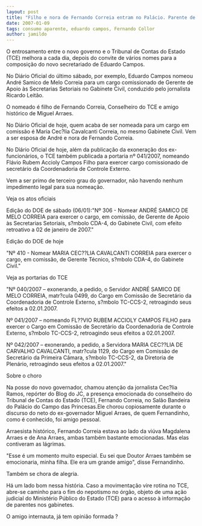 ```yaml
---
layout: post
title: "Filho e nora de Fernando Correia entram no Palácio. Parente de Eduardo Campos assume cargo no TCE"
date: 2007-01-09
tags: consumo aparente, eduardo campos, Fernando Collor
author: jamildo
---
```

O entrosamento entre o novo governo e o Tribunal de Contas do Estado (TCE) melhora a cada dia, depois do convite de v&aacute;rios nomes para a composi&ccedil;&atilde;o do novo secretariado de Eduardo Campos.

No Di&aacute;rio Oficial do &uacute;ltimo s&aacute;bado, por exemplo, Eduardo Campos nomeou Andr&eacute; Samico de Melo Correia para um cargo comissionado de Gerente de Apoio &agrave;s Secretarias Setoriais no Gabinete Civil, conduzido pelo jornalista Ricardo Leit&atilde;o.

O nomeado &eacute; filho de Fernando Correia, Conselheiro do TCE e amigo hist&oacute;rico de Miguel Arraes.

No Di&aacute;rio Oficial de hoje, quem acaba de ser nomeada para um cargo em comiss&atilde;o &eacute; Maria Cec?lia Cavalcanti Correia, no mesmo Gabinete Civil. Vem a ser esposa de Andr&eacute; e nora de Fernando Correia.

No Di&aacute;rio Oficial de hoje, al&eacute;m da publica&ccedil;&atilde;o da exonera&ccedil;&atilde;o dos ex-funcion&aacute;rios, o TCE tamb&eacute;m publicada a portaria n&ordm; 041/2007, nomeando Fl&aacute;vio Rubem Accioly Campos Filho para exercer cargo comissionado de secret&aacute;rio da Coordenadoria de Controle Externo.

Vem a ser primo de terceiro grau do governador, n&atilde;o havendo nenhum impedimento legal para sua nomea&ccedil;&atilde;o.

Veja os atos oficiais

Edi&ccedil;&atilde;o do DOE de s&aacute;bado (06/01):"N&ordm; 306 - Nomear ANDR&Eacute; SAMICO DE MELO CORREIA para exercer o cargo, em comiss&atilde;o, de Gerente de Apoio &agrave;s Secretarias Setoriais, s?mbolo CDA-4, do Gabinete Civil, com efeito retroativo a 02 de janeiro de 2007."

Edi&ccedil;&atilde;o do DOE de hoje

"N&ordm; 410 - Nomear MARIA CEC??LIA CAVALCANTI CORREIA para exercer o cargo, em comiss&atilde;o, de Gerente T&eacute;cnico, s?mbolo CDA-4, do Gabinete Civil."

Veja as portarias do TCE

"N&ordm; 040/2007 &ndash; exonerando, a pedido, o Servidor ANDR&Eacute; SAMICO DE MELO CORREIA, matr?cula 0499, do Cargo em Comiss&atilde;o de Secret&aacute;rio da Coordenadoria de Controle Externo, s?mbolo TC-CCS-2, retroagindo seus efeitos a 02.01.2007.

N&ordm; 041/2007 &ndash; nomeando FL??VIO RUBEM ACCIOLY CAMPOS FILHO para exercer o Cargo em Comiss&atilde;o de Secret&aacute;rio da Coordenadoria de Controle Externo, s?mbolo TC-CCS-2, retroagindo seus efeitos a 02.01.2007.

N&ordm; 042/2007 &ndash; exonerando, a pedido, a Servidora MARIA CEC??LIA DE CARVALHO CAVALCANTI, matr?cula 1129, do Cargo em Comiss&atilde;o de Secret&aacute;rio da Primeira C&acirc;mara, s?mbolo TC-CCS-2, da Diretoria de Plen&aacute;rio, retroagindo seus efeitos a 02.01.2007."

Sobre o choro

Na posse do novo governador, chamou aten&ccedil;&atilde;o da jornalista Cec?lia Ramos, rep&oacute;rter do Blog do JC, a presen&ccedil;a emocionada do conselheiro do Tribunal de Contas do Estado (TCE), Fernando Correia, no Sal&atilde;o Bandeira do Pal&aacute;cio do Campo das Princesas.Ele chorou copiosamente durante o discurso do neto do ex-governador Miguel Arraes, de quem Fernandinho, como &eacute; conhecido, foi amigo pessoal.

Arraesista hist&oacute;rico, Fernando Correia estava ao lado da vi&uacute;va Magdalena Arraes e de Ana Arraes, ambas tamb&eacute;m bastante emocionadas. Mas elas contiveram as l&aacute;grimas.

"Esse &eacute; um momento muito especial. Eu sei que Doutor Arraes tamb&eacute;m se emocionaria, minha filha. Ele era um grande amigo", disse Fernandinho.

Tamb&eacute;m se chora de alegria.

H&aacute; um lado bom nessa hist&oacute;ria. Caso a movimenta&ccedil;&atilde;o vire rotina no TCE, abre-se caminho para o fim do nepotismo no &oacute;rg&atilde;o, objeto de uma a&ccedil;&atilde;o judicial do Minist&eacute;rio P&uacute;blico do Estado (TCE) para o acesso &agrave; informa&ccedil;&atilde;o de parentes nos gabinetes.

O amigo internauta, j&aacute; tem opini&atilde;o formada ?